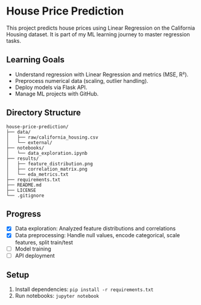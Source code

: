# House Price Prediction

  This project predicts house prices using Linear Regression on the California Housing dataset. It is part of my ML learning journey to master regression tasks.

  ## Learning Goals
  - Understand regression with Linear Regression and metrics (MSE, R²).
  - Preprocess numerical data (scaling, outlier handling).
  - Deploy models via Flask API.
  - Manage ML projects with GitHub.

  ## Directory Structure
  ```
  house-price-prediction/
  ├── data/
  │   ├── raw/california_housing.csv
  │   └── external/
  ├── notebooks/
  │   └── data_exploration.ipynb
  ├── results/
  │   ├── feature_distribution.png
  │   ├── correlation_matrix.png
  │   └── eda_metrics.txt
  ├── requirements.txt
  ├── README.md
  ├── LICENSE
  └── .gitignore
  ```

  ## Progress
  - [x] Data exploration: Analyzed feature distributions and correlations
  - [x] Data preprocessing: Handle null values, encode categorical, scale features, split train/test
  - [ ] Model training
  - [ ] API deployment

  ## Setup
  1. Install dependencies: `pip install -r requirements.txt`
  2. Run notebooks: `jupyter notebook`